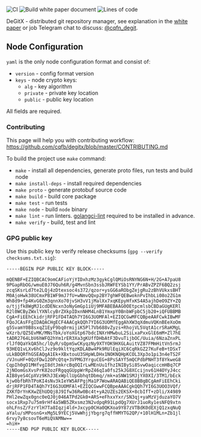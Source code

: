 ![CI](https://github.com/cqfn/degitx/workflows/CI/badge.svg?branch=master&event=push)
![Build white paper document](https://github.com/cqfn/degitx/workflows/Build%20white%20paper%20document/badge.svg)
![Lines of code](https://img.shields.io/tokei/lines/github/cqfn/degitx)


DeGitX - distributed git repository manager,
see explanation in the [white paper](https://central.artipie.com/degit/wp/white-paper-latest.pdf)
or job Telegram chat to discuss: [@cqfn_degit](https://t.me/cqfn_degit).

## Node Configuration

`yaml` is the only node configuration format and consist of: 

 - `version` - config format version
 - `keys` - node crypto keys:
   - `alg` - key algorithm
   - `private` - private key location
   - `public` - public key location
   
All fields are required. 

<!--
@todo #25:30min Analyze projects and consensus algorithms above,
 extract summary and refernces, add to white paper. For projects:
 find white paper or other document, and extract summary from it.

Consensus algorithms:
 - http://www.cs.yale.edu/homes/aspnes/pinewiki/Paxos.html
 - https://en.wikipedia.org/wiki/Paxos_algorithm
 - https://raft.github.io/

Projects
 - [etcd](https://etcd.io/)
 - [brig](https://github.com/sahib/brig)

-->

### Contributing

This page will help you with contributing workflow:
https://github.com/cqfb/degitx/blob/master/CONTRIBUTING.md

To build the project use `make` command:
 - `make` - install all dependencies, generate proto files, run tests and build node
 - `make install-deps` - install required dependencies
 - `make proto` - generate protobuf source code
 - `make build` - build core package
 - `make test` - run tests
 - `make node` - build `node` binary
 - `make lint` - run linters. [golangci-lint](https://golangci-lint.run/) required to be installed in advance.
 - `make verify` - build, test and lint

### GPG public key

Use this public key to verify release checksums (`gpg --verify checksums.txt.sig`):
```
-----BEGIN PGP PUBLIC KEY BLOCK-----

mQENBF+EZIQBCAC9omCAFioYjYIDxhzMz3gykCglQMiOsRNYNG6N+H/2G+A7paU8
9PGapRbOG/wmuE0J76Quh6R/g4MvnSbn3ssbJRWFEYSb1YY/PrABvZPZF6BQ2zsj
zcqSKsrLd7te2LQj4zDtexsoc4s372/qzor+ysGG6aRObgZejgRu2zBhVUkxsBHT
M0AjoHwk38UCmxPB1WF9mJ7fU+wNmvQQxp2BY7ghWFQEBwoknPvIhbLi08o2ZG1m
Wh8d9+fp4KvG0Zm3qnnXo70jvSH3vV1jMalXx7xqKEpyHfxKS4A5ajhDeO9ZY+ZQ
o/tjjfk8WgMJ1cdDENcxn3oNyGmGp1iUj9MFABEBAAG0OEtpcmlsbCBDaGUgKERl
R2l0WCByZWxlYXNlcyBrZXkpIDxnNHM4LnB1YmxpY0BnbWFpbC5jb20+iQFUBBMB
CgA+FiEEhCkidrjRFP1FD4TAQh7YI6G3UOMFAl+EZIQCGwMFCQBpeAAFCwkIBwMF
FQoJCAsFFgIDAQACHgECF4AACgkQQh7YI6G3UOMfEggAhXW3qXdmuVQKnBEeXoOm
g5SvamY0B8sxqZ1EyF9bq0rmijiK5Pl7Vb688vZyzs+RhojVL5VqtA1crSRaKMgL
wXzrb/QZ5EvMK/MNsTbk/oYoXGtp67bdcINXrHMwbuL2SiLxaPxxGlE6mM+Zl7hE
tADR2764LbV6hWFQ2hYm1rER3Xa3gKUffDHbAtF3DvuTijbOC/Uuia/6NzaZnxPL
rlJf0QaYkQA5hc/lQyR/sQpmSwCKyqzNy9XTYOK9HXGLAuitVZ87FMmHitVn5rmJ
93HEQ1vLXv6hClJvz9o9kltYqzKDLABw4Pk9RUlEqiXC6CqRkGZ27KuFeB+tDSxT
uLkBDQRfhGSEAQgA1Ek+XBxtouU3SHpWLDHx1NOKNQHpKCOL3Xp3o1pi3n4eTS2F
/VJnuHF+0QzFDw12OPcQtq+3VPMG3YrguCEG+8PsSAYf5mQCPdbPNHT3f8YkweG8
CqpIh0gO1MHfvgI8dtJmkrcBqOQIrLwMEnUu1fhzINIBySi8SvwOaqiccmHBq7CP
2jNOomGsXvsPrK82ozFRgqqGUppWrRpZ46qIa0fs25kJG8XCcijnv61H4OYyJ4cc
AIB8yeS4CpXVz9KhJ3ExWpllUpGbhqtDbmq//mk+aSNW1SMJjYX0XI/3TM1/bEck
kjw0bfbRhTPoKI4sNv3kIeYW5AFPgjMa1P7WowARAQABiQE8BBgBCgAmFiEEhCki
drjRFP1FD4TAQh7YI6G3UOMFAl+EZIQCGwwFCQBpeAAACgkQQh7YI6G3UOO3VQf/
ZXKfDrYnKXwZEhUDQj8J9Ifw36Rw0Bc4t+yA2UZEs2EKSX+8cbIfT+zDli/X4989
PHl2ewZqx0gnc0eQJ0j046ATPd2Gk0+ARS+eFhxxYxr/SN3qj+yaMzVjduzaYO7V
socx1Rxp7u75m9rHf4a5WB5ZRxsmz3N2vdpqR91LpdQg7XUrJ1uoRy1esNFQ9xtn
ohLFnsZ/FzrYlH7Ta8Iqzj4ld+Jxcyp0CHa0QKXoa9Y87zVTBdK0dEXjQ1zxqNuQ
aYalu/sMPosnG+xMg5L9YECj5VwWhjjYbgrg7qffHMYTG2QP/+10lH1MLn+Zb1jl
6rvy7y8csovT6eMiQVAMNw==
=hiH+
-----END PGP PUBLIC KEY BLOCK-----
```
